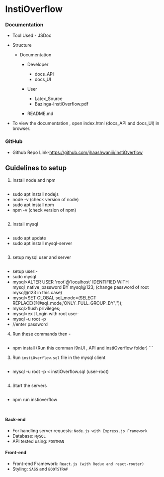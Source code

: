 # InstiOverflow
 
### Documentation
* Tool Used - JSDoc

* Structure

  - Documentation
  
    - Developer
      - docs_API
      - docs_UI
      
    - User
      - Latex_Source
      - Bazinga-InstiOverflow.pdf
      
    - README.md
    
* To view the documentation , open index.html (docs_API and docs_UI) in browser.


### GitHub
* Github Repo Link-https://github.com/jhaashwaniii/instiOverflow



## Guidelines to setup
1. Install node and npm
    ```
* sudo apt install nodejs
* node -v   (check version of node)
* sudo apt install npm
* npm -v   (check version of npm)
    ```
2. Install mysql
    ```
* sudo apt update
* sudo apt install mysql-server
    ```
3. setup mysql user and server
    ```
* setup user:-
*    sudo mysql 
*    mysql>ALTER USER 'root'@'localhost' IDENTIFIED WITH mysql_native_password BY mysql@123; (change password of root mysql@123 in this case)
*    mysql>SET GLOBAL sql_mode=(SELECT REPLACE(@@sql_mode,'ONLY_FULL_GROUP_BY',''));
*    mysql>flush privileges;
*    mysql>exit
Login with root user-
*    mysql -u root -p
*    //enter password


4. Run these commands then - 
    ```
*    npm install (Run this comman i9nUI , API and instiOverflow folder)
    ```
3. Run `instiOverflow.sql` file in the mysql client
    ```
*    mysql -u root -p  < instiOverflow.sql   (user-root)
     ```
4. Start the servers
    ```
*   npm run instioverflow 
    ```


#### Back-end
* For handling server requests: `Node.js with Express.js Framework`
* Database: `MySQL`
* API tested using: `POSTMAN`

#### Front-end
* Front-end Framework: `React.js (with Redux and react-router)`
* Styling: `SASS` and `BOOTSTRAP`
